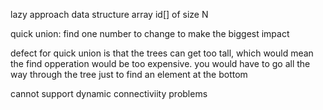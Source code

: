 lazy approach
data structure array id[] of size N

quick union:
find one number to change to make the biggest impact

defect for quick union is that the trees can get too tall, which would mean the find opperation would be too expensive. you would have to go all the way through the tree just to find an element at the bottom

cannot support dynamic connectiviity problems
